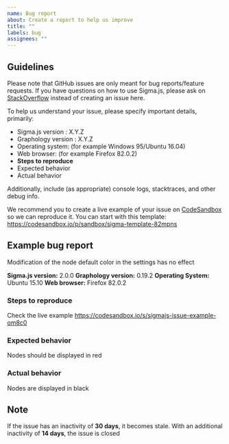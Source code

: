 ```yaml
---
name: Bug report
about: Create a report to help us improve
title: ""
labels: bug
assignees: ""
---
```


## Guidelines

Please note that GitHub issues are only meant for bug reports/feature requests.
If you have questions on how to use Sigma.js, please ask on [StackOverflow](https://stackoverflow.com/questions/tagged/sigma.js) instead of creating an issue here.

To help us understand your issue, please specify important details, primarily:

- Sigma.js version : X.Y.Z
- Graphology version : X.Y.Z
- Operating system: (for example Windows 95/Ubuntu 16.04)
- Web browser: (for example Firefox 82.0.2)
- **Steps to reproduce**
- Expected behavior
- Actual behavior

Additionally, include (as appropriate) console logs, stacktraces, and other debug info.

We recommend you to create a live example of your issue on [CodeSandbox](https://codesandbox.io/) so we can reproduce it. You can start with this template: https://codesandbox.io/p/sandbox/sigma-template-82mpns

## Example bug report

Modification of the node default color in the settings has no effect

**Sigma.js version:** 2.0.0
**Graphology version:** 0.19.2
**Operating System:** Ubuntu 15.10
**Web browser:** Firefox 82.0.2

### Steps to reproduce

Check the live example https://codesandbox.io/s/sigmajs-issue-example-om8c0

### Expected behavior

Nodes should be displayed in red

### Actual behavior

Nodes are displayed in black

## Note

If the issue has an inactivity of **30 days**, it becomes stale.
With an additional inactivity of **14 days**, the issue is closed
